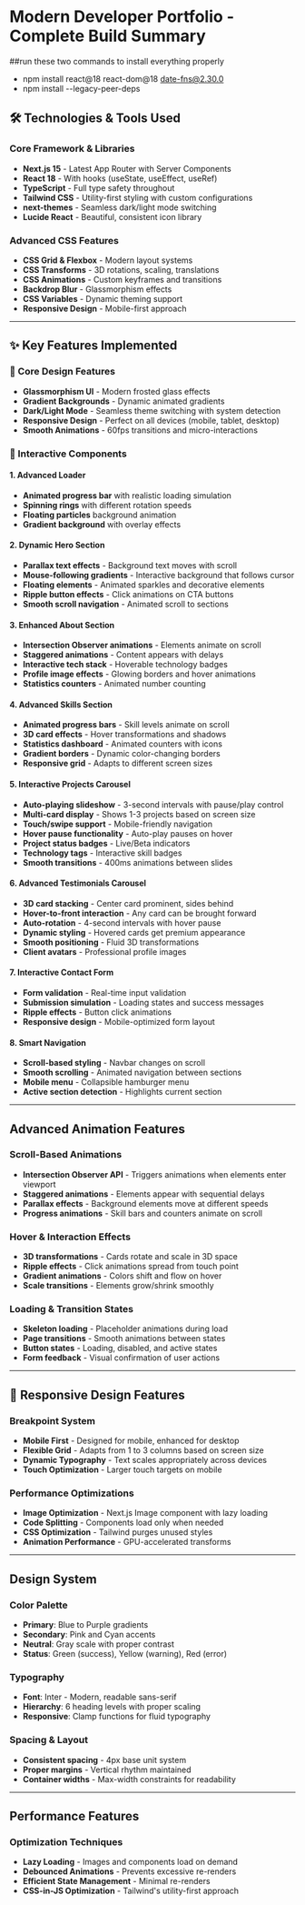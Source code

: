 # **Modern Developer Portfolio - Complete Build Summary**

##run these two commands to install everything properly
- npm install react@18 react-dom@18 date-fns@2.30.0
- npm install --legacy-peer-deps


## 🛠️ **Technologies & Tools Used**

### **Core Framework & Libraries**

- **Next.js 15** - Latest App Router with Server Components
- **React 18** - With hooks (useState, useEffect, useRef)
- **TypeScript** - Full type safety throughout
- **Tailwind CSS** - Utility-first styling with custom configurations
- **next-themes** - Seamless dark/light mode switching
- **Lucide React** - Beautiful, consistent icon library


### **Advanced CSS Features**

- **CSS Grid & Flexbox** - Modern layout systems
- **CSS Transforms** - 3D rotations, scaling, translations
- **CSS Animations** - Custom keyframes and transitions
- **Backdrop Blur** - Glassmorphism effects
- **CSS Variables** - Dynamic theming support
- **Responsive Design** - Mobile-first approach


---

## ✨ **Key Features Implemented**

### **🎨 Core Design Features**

- **Glassmorphism UI** - Modern frosted glass effects
- **Gradient Backgrounds** - Dynamic animated gradients
- **Dark/Light Mode** - Seamless theme switching with system detection
- **Responsive Design** - Perfect on all devices (mobile, tablet, desktop)
- **Smooth Animations** - 60fps transitions and micro-interactions


### **🚀 Interactive Components**

#### **1. Advanced Loader**

- **Animated progress bar** with realistic loading simulation
- **Spinning rings** with different rotation speeds
- **Floating particles** background animation
- **Gradient background** with overlay effects


#### **2. Dynamic Hero Section**

- **Parallax text effects** - Background text moves with scroll
- **Mouse-following gradients** - Interactive background that follows cursor
- **Floating elements** - Animated sparkles and decorative elements
- **Ripple button effects** - Click animations on CTA buttons
- **Smooth scroll navigation** - Animated scroll to sections


#### **3. Enhanced About Section**

- **Intersection Observer animations** - Elements animate on scroll
- **Staggered animations** - Content appears with delays
- **Interactive tech stack** - Hoverable technology badges
- **Profile image effects** - Glowing borders and hover animations
- **Statistics counters** - Animated number counting


#### **4. Advanced Skills Section**

- **Animated progress bars** - Skill levels animate on scroll
- **3D card effects** - Hover transformations and shadows
- **Statistics dashboard** - Animated counters with icons
- **Gradient borders** - Dynamic color-changing borders
- **Responsive grid** - Adapts to different screen sizes


#### **5. Interactive Projects Carousel**

- **Auto-playing slideshow** - 3-second intervals with pause/play control
- **Multi-card display** - Shows 1-3 projects based on screen size
- **Touch/swipe support** - Mobile-friendly navigation
- **Hover pause functionality** - Auto-play pauses on hover
- **Project status badges** - Live/Beta indicators
- **Technology tags** - Interactive skill badges
- **Smooth transitions** - 400ms animations between slides


#### **6. Advanced Testimonials Carousel**

- **3D card stacking** - Center card prominent, sides behind
- **Hover-to-front interaction** - Any card can be brought forward
- **Auto-rotation** - 4-second intervals with hover pause
- **Dynamic styling** - Hovered cards get premium appearance
- **Smooth positioning** - Fluid 3D transformations
- **Client avatars** - Professional profile images


#### **7. Interactive Contact Form**

- **Form validation** - Real-time input validation
- **Submission simulation** - Loading states and success messages
- **Ripple effects** - Button click animations
- **Responsive design** - Mobile-optimized form layout


#### **8. Smart Navigation**

- **Scroll-based styling** - Navbar changes on scroll
- **Smooth scrolling** - Animated navigation between sections
- **Mobile menu** - Collapsible hamburger menu
- **Active section detection** - Highlights current section


---

##  **Advanced Animation Features**

### **Scroll-Based Animations**

- **Intersection Observer API** - Triggers animations when elements enter viewport
- **Staggered animations** - Elements appear with sequential delays
- **Parallax effects** - Background elements move at different speeds
- **Progress animations** - Skill bars and counters animate on scroll


### **Hover & Interaction Effects**

- **3D transformations** - Cards rotate and scale in 3D space
- **Ripple effects** - Click animations spread from touch point
- **Gradient animations** - Colors shift and flow on hover
- **Scale transitions** - Elements grow/shrink smoothly


### **Loading & Transition States**

- **Skeleton loading** - Placeholder animations during load
- **Page transitions** - Smooth animations between states
- **Button states** - Loading, disabled, and active states
- **Form feedback** - Visual confirmation of user actions


---

## 📱 **Responsive Design Features**

### **Breakpoint System**

- **Mobile First** - Designed for mobile, enhanced for desktop
- **Flexible Grid** - Adapts from 1 to 3 columns based on screen size
- **Dynamic Typography** - Text scales appropriately across devices
- **Touch Optimization** - Larger touch targets on mobile


### **Performance Optimizations**

- **Image Optimization** - Next.js Image component with lazy loading
- **Code Splitting** - Components load only when needed
- **CSS Optimization** - Tailwind purges unused styles
- **Animation Performance** - GPU-accelerated transforms


---

##  **Design System**

### **Color Palette**

- **Primary**: Blue to Purple gradients
- **Secondary**: Pink and Cyan accents
- **Neutral**: Gray scale with proper contrast
- **Status**: Green (success), Yellow (warning), Red (error)


### **Typography**

- **Font**: Inter - Modern, readable sans-serif
- **Hierarchy**: 6 heading levels with proper scaling
- **Responsive**: Clamp functions for fluid typography


### **Spacing & Layout**

- **Consistent spacing** - 4px base unit system
- **Proper margins** - Vertical rhythm maintained
- **Container widths** - Max-width constraints for readability


---

##  **Performance Features**

### **Optimization Techniques**

- **Lazy Loading** - Images and components load on demand
- **Debounced Animations** - Prevents excessive re-renders
- **Efficient State Management** - Minimal re-renders
- **CSS-in-JS Optimization** - Tailwind's utility-first approach


